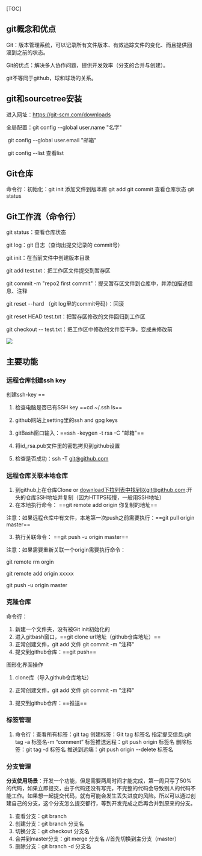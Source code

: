 [TOC]

## git概念和优点

Git：版本管理系统，可以记录所有文件版本、有效追踪文件的变化、而且提供回滚到之前的状态。

Git的优点：解决多人协作问题，提供开发效率（分支的合并与创建）。

git不等同于github，球和球场的关系。



## git和sourcetree安装

进入网址：https://git-scm.com/downloads

全局配置：git config --global user.name "名字"

​					git config --global user.email "邮箱"

​					git config --list  查看list



## Git仓库

命令行：初始化：git init   添加文件到版本库  git add    git commit    查看仓库状态    git status



## Git工作流（命令行）

git status：查看仓库状态

git log：git 日志（查询出提交记录的 commit号）

git init：在当前文件中创建版本目录

git add test.txt：把工作区文件提交到暂存区

git commit -m "repo2 first commit"：提交暂存区文件到仓库中，并添加描述信息、注释

git reset --hard （git log里的commit号码）：回滚

git reset HEAD test.txt：把暂存区修改的文件回归到工作区

git checkout -- test.txt：把工作区中修改的文件变干净，变成未修改前

![](C:\Users\chenz\Desktop\git\笔记\git和github\图片\5dccbba500011f7412800720.jpg)



## 主要功能

### 远程仓库创建ssh key

创建ssh-key  ==  

1.  检查电脑是否已有SSH key     ==cd ~/.ssh   ls==

2.  github网站上setting里的ssh and gpg keys

3.  gitBash窗口输入：==ssh -keygen -t rsa -C "邮箱"==

4.  将id_rsa.pub文件里的密匙拷贝到github设置

5.  检查是否成功：ssh -T git@github.com

    

### 远程仓库关联本地仓库

1. 到github上在仓库Clone or download下拉列表中找到以git@github.com:开头的仓库SSH地址并复制（因为HTTPS较慢，一般用SSH地址）
2. 在本地执行命令：
==git remote add origin 你复制的地址==

注意：如果远程仓库中有文件，本地第一次push之前需要执行：==git pull origin master==

3. 执行关联命令：
==git push -u origin master==

注意：如果需要重新关联一个origin需要执行命令：

git remote rm orgin

git remote add origin xxxxx

git push -u origin master




### 克隆仓库

命令行：

1.  新建一个文件夹，没有被Git init初始化的
2.  进入gitbash窗口，==git clone  url地址（github仓库地址）==
3.  正常创建文件，git add 文件  git commit -m "注释"
4.  提交到github仓库：==git push==

图形化界面操作

1.  clone库（导入github仓库地址）

2.  正常创建文件，git add 文件  git commit -m "注释"

3.  提交到github仓库：==推送==

    

### 标签管理

1.  命令行：查看所有标签：git tag    创建标签：Git tag 标签名  指定提交信息:git tag -a 标签名-m “comment”      标签推送远程：git push origin 标签名   删除标签：git tag -d 标签名 推送到远端：git push origin --delete 标签名



### 分支管理

**分支使用场景**：开发一个功能，但是需要两周时间才能完成，第一周只写了50%的代码，如果立即提交，由于代码还没有写完，不完整的代码会导致别人的代码不能工作。如果想一起提交代码，就有可能会发生丢失进度的风险。所以可以通过创建自己的分支，这个分支怎么提交都行，等到开发完成之后再合并到原来的分支。

1.  查看分支：git branch
2.  创建分支：git branch 分支名
3.  切换分支：git checkout 分支名
4.  合并到master分支：git merge 分支名  //首先切换到主分支（master）
5.  删除分支：git branch -d 分支名



